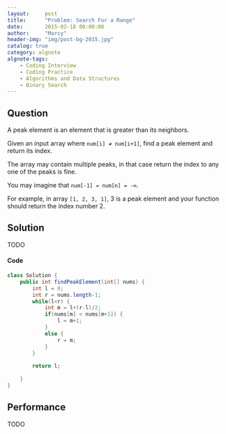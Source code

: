 ```yaml
---
layout:     post
title:      "Problem: Search For a Range"
date:       2015-02-18 00:00:00
author:     "Marcy"
header-img: "img/post-bg-2015.jpg"
catalog: true
category: algnote
algnote-tags:
    - Coding Interview
    - Coding Practice
    - Algorithms and Data Structures
    - Binary Search
---
```


## Question

A peak element is an element that is greater than its neighbors.

Given an input array where `num[i] ≠ num[i+1]`, find a peak element and return its index.

The array may contain multiple peaks, in that case return the index to any one of the peaks is fine.

You may imagine that `num[-1] = num[n] = -∞`.

For example, in array `[1, 2, 3, 1]`, 3 is a peak element and your function should return the index number 2.

## Solution
TODO

#### Code
```java
class Solution {
    public int findPeakElement(int[] nums) {
        int l = 0;
        int r = nums.length-1;
        while(l<r) {
            int m = l+(r-l)/2;
            if(nums[m] < nums[m+1]) {
                l = m+1;
            }
            else {
                r = m;
            }
        }
        
        return l;
        
    }
}
```

## Performance
TODO